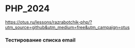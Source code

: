 # PHP_2024

https://otus.ru/lessons/razrabotchik-php/?utm_source=github&utm_medium=free&utm_campaign=otus

### Тестирование списка email